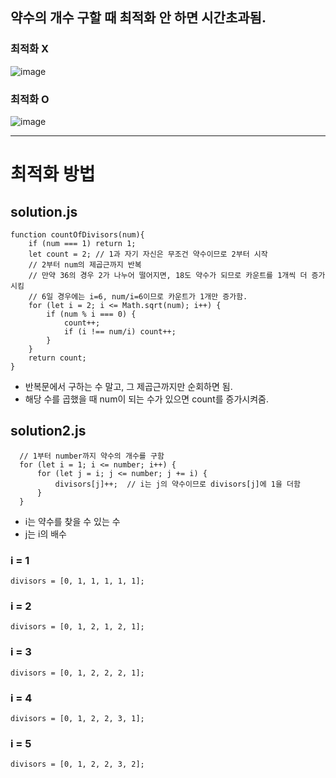 
## 약수의 개수 구할 때 최적화 안 하면 시간초과됨.

### 최적화 X
![image](https://github.com/user-attachments/assets/9118e460-585a-4f0e-9adf-ee33159a3f81)


### 최적화 O
![image](https://github.com/user-attachments/assets/ce9ae6cb-817e-4c2a-93f4-41963edffb6c)

---

# 최적화 방법

## solution.js
```
function countOfDivisors(num){
    if (num === 1) return 1;
    let count = 2; // 1과 자기 자신은 무조건 약수이므로 2부터 시작
    // 2부터 num의 제곱근까지 반복
    // 만약 36의 경우 2가 나누어 떨어지면, 18도 약수가 되므로 카운트를 1개씩 더 증가시킴
    // 6일 경우에는 i=6, num/i=6이므로 카운트가 1개만 증가함.
    for (let i = 2; i <= Math.sqrt(num); i++) {
        if (num % i === 0) {
            count++;
            if (i !== num/i) count++;
        }
    }
    return count;
}
```
- 반복문에서 구하는 수 말고, 그 제곱근까지만 순회하면 됨.
- 해당 수를 곱했을 때 num이 되는 수가 있으면 count를 증가시켜줌.

## solution2.js
```
  // 1부터 number까지 약수의 개수를 구함
  for (let i = 1; i <= number; i++) {
      for (let j = i; j <= number; j += i) {
          divisors[j]++;  // i는 j의 약수이므로 divisors[j]에 1을 더함
      }
  }
```
- i는 약수를 찾을 수 있는 수
- j는 i의 배수

### i = 1
```
divisors = [0, 1, 1, 1, 1, 1]; 
```
### i = 2
```
divisors = [0, 1, 2, 1, 2, 1]; 
```
### i = 3
```
divisors = [0, 1, 2, 2, 2, 1]; 
```
### i = 4
```
divisors = [0, 1, 2, 2, 3, 1]; 
```
### i = 5
```
divisors = [0, 1, 2, 2, 3, 2]; 
```